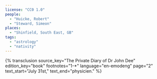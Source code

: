 ```yaml
---
license: "CC0 1.0"
people:
  - "Huicke, Robert"
  - "Steward, Simeon"
places:
  - "Shinfield, South East, GB"
tags:
  - "astrology"
  - "nativity"
---
```

{% transclusion
  source_key="The Private Diary of Dr John Dee"
  edition_key="book"
  footnotes="1-*"
  language="en-emodeng"
  page="2"
  text_start="July 31st,"
  text_end="physicien."
%}

